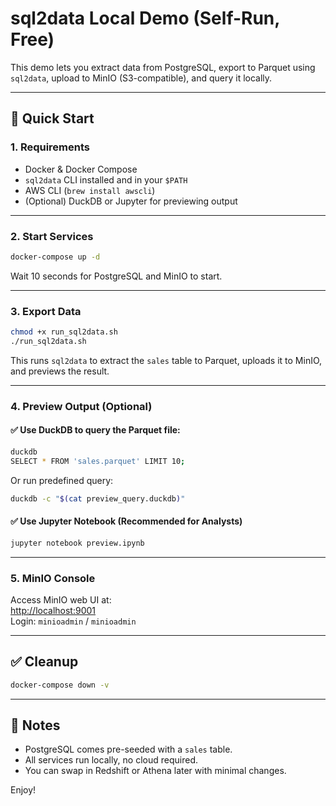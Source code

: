 # sql2data Local Demo (Self-Run, Free)

This demo lets you extract data from PostgreSQL, export to Parquet using `sql2data`, upload to MinIO (S3-compatible), and query it locally.

---

## 🚀 Quick Start

### 1. Requirements

- Docker & Docker Compose
- `sql2data` CLI installed and in your `$PATH`
- AWS CLI (`brew install awscli`)
- (Optional) DuckDB or Jupyter for previewing output

---

### 2. Start Services

```bash
docker-compose up -d
```

Wait 10 seconds for PostgreSQL and MinIO to start.

---

### 3. Export Data

```bash
chmod +x run_sql2data.sh
./run_sql2data.sh
```

This runs `sql2data` to extract the `sales` table to Parquet, uploads it to MinIO, and previews the result.

---

### 4. Preview Output (Optional)

#### ✅ Use DuckDB to query the Parquet file:

```bash
duckdb
SELECT * FROM 'sales.parquet' LIMIT 10;
```

Or run predefined query:
```bash
duckdb -c "$(cat preview_query.duckdb)"
```

#### ✅ Use Jupyter Notebook (Recommended for Analysts)

```bash
jupyter notebook preview.ipynb
```

---

### 5. MinIO Console

Access MinIO web UI at:  
[http://localhost:9001](http://localhost:9001)  
Login: `minioadmin` / `minioadmin`

---

## ✅ Cleanup

```bash
docker-compose down -v
```

---

## 🧠 Notes

- PostgreSQL comes pre-seeded with a `sales` table.
- All services run locally, no cloud required.
- You can swap in Redshift or Athena later with minimal changes.

Enjoy!
